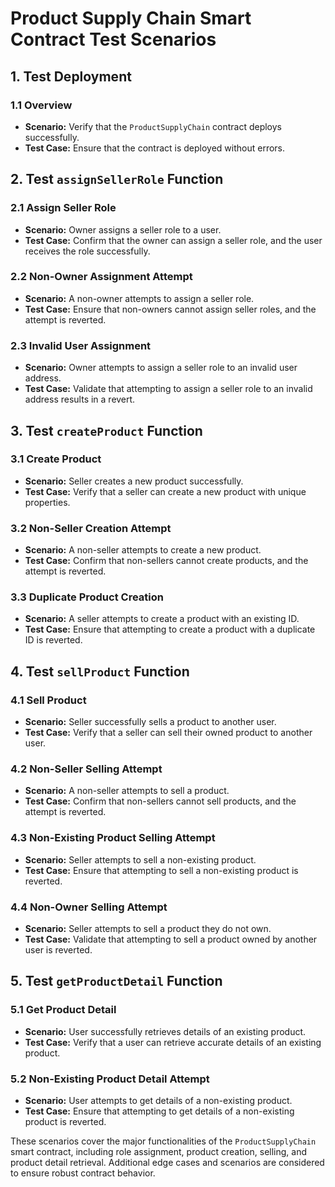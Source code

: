 # Product Supply Chain Smart Contract Test Scenarios

## 1. Test Deployment

### 1.1 Overview

- **Scenario:** Verify that the `ProductSupplyChain` contract deploys successfully.
- **Test Case:** Ensure that the contract is deployed without errors.

## 2. Test `assignSellerRole` Function

### 2.1 Assign Seller Role

- **Scenario:** Owner assigns a seller role to a user.
- **Test Case:** Confirm that the owner can assign a seller role, and the user receives the role successfully.

### 2.2 Non-Owner Assignment Attempt

- **Scenario:** A non-owner attempts to assign a seller role.
- **Test Case:** Ensure that non-owners cannot assign seller roles, and the attempt is reverted.

### 2.3 Invalid User Assignment

- **Scenario:** Owner attempts to assign a seller role to an invalid user address.
- **Test Case:** Validate that attempting to assign a seller role to an invalid address results in a revert.

## 3. Test `createProduct` Function

### 3.1 Create Product

- **Scenario:** Seller creates a new product successfully.
- **Test Case:** Verify that a seller can create a new product with unique properties.

### 3.2 Non-Seller Creation Attempt

- **Scenario:** A non-seller attempts to create a new product.
- **Test Case:** Confirm that non-sellers cannot create products, and the attempt is reverted.

### 3.3 Duplicate Product Creation

- **Scenario:** A seller attempts to create a product with an existing ID.
- **Test Case:** Ensure that attempting to create a product with a duplicate ID is reverted.

## 4. Test `sellProduct` Function

### 4.1 Sell Product

- **Scenario:** Seller successfully sells a product to another user.
- **Test Case:** Verify that a seller can sell their owned product to another user.

### 4.2 Non-Seller Selling Attempt

- **Scenario:** A non-seller attempts to sell a product.
- **Test Case:** Confirm that non-sellers cannot sell products, and the attempt is reverted.

### 4.3 Non-Existing Product Selling Attempt

- **Scenario:** Seller attempts to sell a non-existing product.
- **Test Case:** Ensure that attempting to sell a non-existing product is reverted.

### 4.4 Non-Owner Selling Attempt

- **Scenario:** Seller attempts to sell a product they do not own.
- **Test Case:** Validate that attempting to sell a product owned by another user is reverted.

## 5. Test `getProductDetail` Function

### 5.1 Get Product Detail

- **Scenario:** User successfully retrieves details of an existing product.
- **Test Case:** Verify that a user can retrieve accurate details of an existing product.

### 5.2 Non-Existing Product Detail Attempt

- **Scenario:** User attempts to get details of a non-existing product.
- **Test Case:** Ensure that attempting to get details of a non-existing product is reverted.

These scenarios cover the major functionalities of the `ProductSupplyChain` smart contract, including role assignment, product creation, selling, and product detail retrieval. Additional edge cases and scenarios are considered to ensure robust contract behavior.